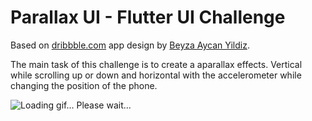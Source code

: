 # Parallax UI - Flutter UI Challenge

Based on [dribbble.com](https://dribbble.com/shots/14709781-Figma-Parallax-Effect-Study) app design by  [Beyza Aycan Yildiz](https://dribbble.com/baycan).

The main task of this challenge is to create a aparallax effects. Vertical while scrolling up or down and horizontal with the accelerometer while changing the position of the phone.

<img src="animation.gif" alt="Loading gif... Please wait...">
